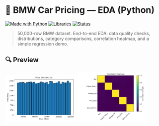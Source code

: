 # 🚗 BMW Car Pricing — EDA (Python)

[![Made with Python](https://img.shields.io/badge/Python-3.13-blue)]()
[![Libraries](https://img.shields.io/badge/Libraries-pandas%20%7C%20matplotlib%20%7C%20scikit--learn-informational)]()
[![Status](https://img.shields.io/badge/Status-Completed-brightgreen)]()

> 50,000-row BMW dataset. End-to-end EDA: data quality checks, distributions, category comparisons, correlation heatmap, and a simple regression demo.

## 🔍 Preview
<img src="images/price_hist.png" width="45%"> <img src="images/corr_heatmap.png" width="45%">

